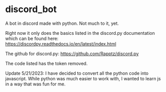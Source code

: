 # discord_bot
A bot in discord made with python. Not much to it, yet.

Right now it only does the basics listed in the discord.py documentation which can be found here:
https://discordpy.readthedocs.io/en/latest/index.html

The github for discord.py:
https://github.com/Rapptz/discord.py

The code listed has the token removed.

Update 5/21/2023: I have decided to convert all the python code into javascript. While python was much easier to work with, I wanted to learn js in a way that was fun for me.